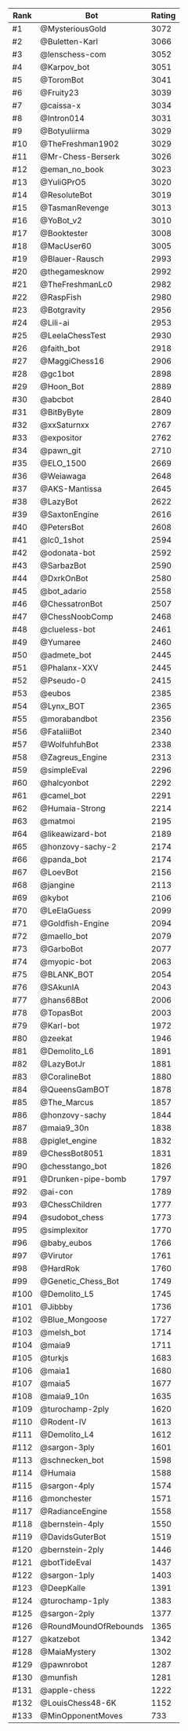 Rank|Bot|Rating
---|---|---
#1|@MysteriousGold|3072
#2|@Buletten-Karl|3066
#3|@lenschess-com|3052
#4|@Karpov_bot|3051
#5|@ToromBot|3041
#6|@Fruity23|3039
#7|@caissa-x|3034
#8|@Intron014|3031
#9|@Botyuliirma|3029
#10|@TheFreshman1902|3029
#11|@Mr-Chess-Berserk|3026
#12|@eman_no_book|3023
#13|@YuliGPrO5|3020
#14|@ResoluteBot|3019
#15|@TasmanRevenge|3013
#16|@YoBot_v2|3010
#17|@Booktester|3008
#18|@MacUser60|3005
#19|@Blauer-Rausch|2993
#20|@thegamesknow|2992
#21|@TheFreshmanLc0|2982
#22|@RaspFish|2980
#23|@Botgravity|2956
#24|@Lili-ai|2953
#25|@LeelaChessTest|2930
#26|@faith_bot|2918
#27|@MaggiChess16|2906
#28|@gc1bot|2898
#29|@Hoon_Bot|2889
#30|@abcbot|2840
#31|@BitByByte|2809
#32|@xxSaturnxx|2767
#33|@expositor|2762
#34|@pawn_git|2710
#35|@ELO_1500|2669
#36|@Weiawaga|2648
#37|@AKS-Mantissa|2645
#38|@LazyBot|2622
#39|@SaxtonEngine|2616
#40|@PetersBot|2608
#41|@lc0_1shot|2594
#42|@odonata-bot|2592
#43|@SarbazBot|2590
#44|@DxrkOnBot|2580
#45|@bot_adario|2558
#46|@ChessatronBot|2507
#47|@ChessNoobComp|2468
#48|@clueless-bot|2461
#49|@Yumaree|2460
#50|@admete_bot|2445
#51|@Phalanx-XXV|2445
#52|@Pseudo-0|2415
#53|@eubos|2385
#54|@Lynx_BOT|2365
#55|@morabandbot|2356
#56|@FataliiBot|2340
#57|@WolfuhfuhBot|2338
#58|@Zagreus_Engine|2313
#59|@simpleEval|2296
#60|@halcyonbot|2292
#61|@camel_bot|2291
#62|@Humaia-Strong|2214
#63|@matmoi|2195
#64|@likeawizard-bot|2189
#65|@honzovy-sachy-2|2174
#66|@panda_bot|2174
#67|@LoevBot|2156
#68|@jangine|2113
#69|@kybot|2106
#70|@LeElaGuess|2099
#71|@Goldfish-Engine|2094
#72|@maello_bot|2079
#73|@GarboBot|2077
#74|@myopic-bot|2063
#75|@BLANK_BOT|2054
#76|@SAkunIA|2043
#77|@hans68Bot|2006
#78|@TopasBot|2003
#79|@Karl-bot|1972
#80|@zeekat|1946
#81|@Demolito_L6|1891
#82|@LazyBotJr|1881
#83|@CoralineBot|1880
#84|@QueensGamBOT|1878
#85|@The_Marcus|1857
#86|@honzovy-sachy|1844
#87|@maia9_30n|1838
#88|@piglet_engine|1832
#89|@ChessBot8051|1831
#90|@chesstango_bot|1826
#91|@Drunken-pipe-bomb|1797
#92|@ai-con|1789
#93|@ChessChildren|1777
#94|@sudobot_chess|1773
#95|@simplexitor|1770
#96|@baby_eubos|1766
#97|@Virutor|1761
#98|@HardRok|1760
#99|@Genetic_Chess_Bot|1749
#100|@Demolito_L5|1745
#101|@Jibbby|1736
#102|@Blue_Mongoose|1727
#103|@melsh_bot|1714
#104|@maia9|1711
#105|@turkjs|1683
#106|@maia1|1680
#107|@maia5|1677
#108|@maia9_10n|1635
#109|@turochamp-2ply|1620
#110|@Rodent-IV|1613
#111|@Demolito_L4|1612
#112|@sargon-3ply|1601
#113|@schnecken_bot|1598
#114|@Humaia|1588
#115|@sargon-4ply|1574
#116|@monchester|1571
#117|@RadianceEngine|1558
#118|@bernstein-4ply|1550
#119|@DavidsGuterBot|1519
#120|@bernstein-2ply|1446
#121|@botTideEval|1437
#122|@sargon-1ply|1403
#123|@DeepKalle|1391
#124|@turochamp-1ply|1383
#125|@sargon-2ply|1377
#126|@RoundMoundOfRebounds|1365
#127|@katzebot|1342
#128|@MaiaMystery|1302
#129|@pawnrobot|1287
#130|@munfish|1281
#131|@apple-chess|1222
#132|@LouisChess48-6K|1152
#133|@MinOpponentMoves|733
